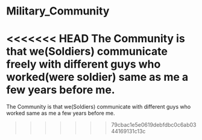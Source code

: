 # Military_Community
<<<<<<< HEAD
The Community is that we(Soldiers) communicate freely with different guys who worked(were soldier) same as me a few years before me.
=======
The Community is that  we(Soldiers) communicate with different guys who worked same as me a few years before me.
>>>>>>> 79cbac1e5e0619debfdbc0c6ab0344169131c13c
